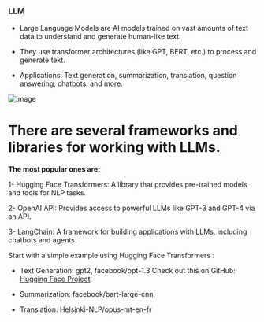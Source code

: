 ### LLM

- Large Language Models are AI models trained on vast amounts of text data to understand and generate human-like text.

- They use transformer architectures (like GPT, BERT, etc.) to process and generate text.

- Applications: Text generation, summarization, translation, question answering, chatbots, and more.

![image](https://github.com/user-attachments/assets/01eccb53-a1b1-4ca0-9b68-5d76362b31b6)

# There are several frameworks and libraries for working with LLMs. 
**The most popular ones are:**

1- Hugging Face Transformers: A library that provides pre-trained models and tools for NLP tasks.

2- OpenAI API: Provides access to powerful LLMs like GPT-3 and GPT-4 via an API.

3- LangChain: A framework for building applications with LLMs, including chatbots and agents.

Start with a simple example using Hugging Face Transformers :

- Text Generation: gpt2, facebook/opt-1.3 Check out this on GitHub:  
[Hugging Face Project](https://github.com/AlaaElnakeeb81536/Hugging-Face/blob/main/HuggingFace/Text_Generation_.ipynb)

- Summarization: facebook/bart-large-cnn

- Translation: Helsinki-NLP/opus-mt-en-fr
